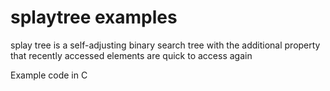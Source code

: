 # splaytree examples
 splay tree is a self-adjusting binary search tree with the additional property that recently accessed elements are quick to access again
 
 Example code in C
